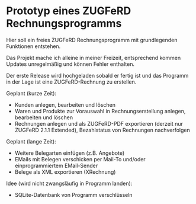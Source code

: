 # Prototyp eines ZUGFeRD Rechnungsprogramms

Hier soll ein freies ZUGFeRD Rechnungsprogramm mit grundlegenden Funktionen entstehen.

Das Projekt mache ich alleine in meiner Freizeit, entsprechend kommen Updates unregelmäßig und können Fehler enthalten.

Der erste Release wird hochgeladen sobald er fertig ist und das Programm in der Lage ist eine ZUGFeRD-Rechnung zu erstellen.

Geplant (kurze Zeit):
- Kunden anlegen, bearbeiten und löschen
- Waren und Produkte zur Vorauswahl in Rechnungserstellung anlegen, bearbeiten und löschen
- Rechnungen anlegen und als ZUGFeRD-PDF exportieren (derzeit nur ZUGFeRD 2.1.1 Extended), Bezahlstatus von Rechnungen nachverfolgen

Geplant (lange Zeit):
- Weitere Belegarten einfügen (z.B. Angebote)
- EMails mit Belegen verschicken per Mail-To und/oder einprogrammiertem EMail-Sender
- Belege als XML exportieren (XRechnung)

Idee (wird nicht zwangsläufig in Programm landen):
- SQLite-Datenbank von Programm verschlüsseln
